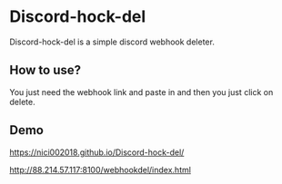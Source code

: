 # Discord-hock-del
Discord-hock-del is a simple discord webhook deleter.

## How to use?
You just need the webhook link and paste in and then you just click on delete.

## Demo

https://nici002018.github.io/Discord-hock-del/

http://88.214.57.117:8100/webhookdel/index.html
